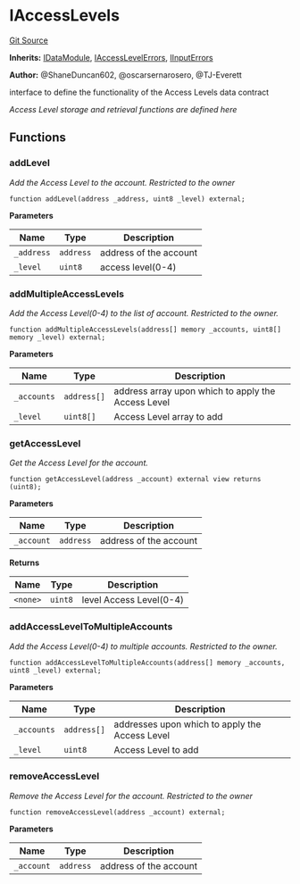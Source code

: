 # IAccessLevels
[Git Source](https://github.com/thrackle-io/tron/blob/764000f27aa19925e60dae8d757a097eec620706/src/client/application/data/IAccessLevels.sol)

**Inherits:**
[IDataModule](/src/client/application/data/IDataModule.sol/interface.IDataModule.md), [IAccessLevelErrors](/src/common/IErrors.sol/interface.IAccessLevelErrors.md), [IInputErrors](/src/common/IErrors.sol/interface.IInputErrors.md)

**Author:**
@ShaneDuncan602, @oscarsernarosero, @TJ-Everett

interface to define the functionality of the Access Levels data contract

*Access Level storage and retrieval functions are defined here*


## Functions
### addLevel

*Add the Access Level to the account. Restricted to the owner*


```solidity
function addLevel(address _address, uint8 _level) external;
```
**Parameters**

|Name|Type|Description|
|----|----|-----------|
|`_address`|`address`|address of the account|
|`_level`|`uint8`|access level(0-4)|


### addMultipleAccessLevels

*Add the Access Level(0-4) to the list of account. Restricted to the owner.*


```solidity
function addMultipleAccessLevels(address[] memory _accounts, uint8[] memory _level) external;
```
**Parameters**

|Name|Type|Description|
|----|----|-----------|
|`_accounts`|`address[]`|address array upon which to apply the Access Level|
|`_level`|`uint8[]`|Access Level array to add|


### getAccessLevel

*Get the Access Level for the account.*


```solidity
function getAccessLevel(address _account) external view returns (uint8);
```
**Parameters**

|Name|Type|Description|
|----|----|-----------|
|`_account`|`address`|address of the account|

**Returns**

|Name|Type|Description|
|----|----|-----------|
|`<none>`|`uint8`|level Access Level(0-4)|


### addAccessLevelToMultipleAccounts

*Add the Access Level(0-4) to multiple accounts. Restricted to the owner.*


```solidity
function addAccessLevelToMultipleAccounts(address[] memory _accounts, uint8 _level) external;
```
**Parameters**

|Name|Type|Description|
|----|----|-----------|
|`_accounts`|`address[]`|addresses upon which to apply the Access Level|
|`_level`|`uint8`|Access Level to add|


### removeAccessLevel

*Remove the Access Level for the account. Restricted to the owner*


```solidity
function removeAccessLevel(address _account) external;
```
**Parameters**

|Name|Type|Description|
|----|----|-----------|
|`_account`|`address`|address of the account|


